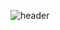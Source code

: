 ![header](https://capsule-render.vercel.app/api?type=Waving&color=4D47C3&height=150&section=header&text=JuHyun%20Lee&fontSize=60&animation=blink&fontColor=ffffff&stroke=111111&strokeWidth=0.5&descSize=30&desc=ju_velop&descAlignY=70&descAlign=92&descSize=15&fontAlign=80) 
